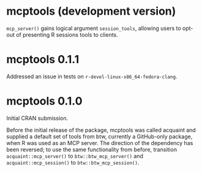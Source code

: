 # mcptools (development version)

`mcp_server()` gains logical argument `session_tools`, allowing users to opt-out of presenting R sessions tools to clients.

# mcptools 0.1.1

Addressed an issue in tests on `r-devel-linux-x86_64-fedora-clang`.

# mcptools 0.1.0

Initial CRAN submission.

Before the initial release of the package, mcptools was called acquaint and supplied a default set of tools from btw, currently a GitHub-only package, when R was used as an MCP server. The direction of the dependency has been reversed; to use the same functionality from before, transition `acquaint::mcp_server()` to `btw::btw_mcp_server()` and `acquaint::mcp_session()` to `btw::btw_mcp_session()`.
